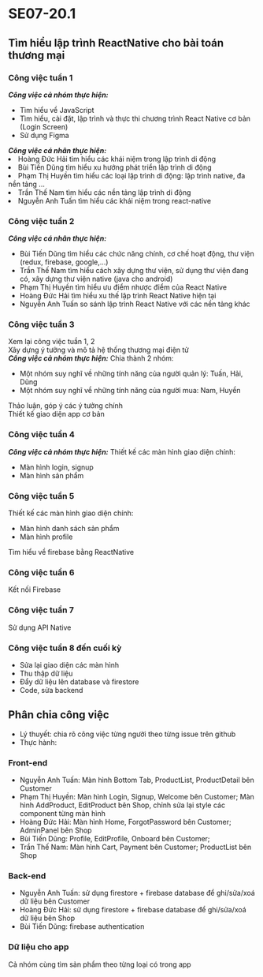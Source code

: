 # SE07-20.1
## Tìm hiểu lập trình ReactNative cho bài toán thương mại
### Công việc tuần 1
___Công việc cả nhóm thực hiện:___
- Tìm hiểu về JavaScript
- Tìm hiểu, cài đặt, lập trình và thực thi chương trình React Native cơ bản (Login Screen)
- Sử dụng Figma</ul>
___Công việc cá nhân thực hiện:___
- Hoàng Đức Hải tìm hiểu các khái niệm trong lập trình di động
- Bùi Tiến Dũng tìm hiểu xu hướng phát triển lập trình di động
- Phạm Thị Huyền tìm hiểu các loại lập trình di động: lập trình native, đa nền tảng …
- Trần Thế Nam tìm hiểu các nền tảng lập trình di động
- Nguyễn Anh Tuấn tìm hiểu các khái niệm trong react-native
### Công việc tuần 2
___Công việc cá nhân thực hiện:___
- Bùi Tiến Dũng tìm hiểu các chức năng chính, cơ chế hoạt động, thư viện (redux, firebase, google,...)
- Trần Thế Nam tìm hiểu cách xây dựng thư viện, sử dụng thư viện đang có, xây dựng thư viện native (java cho android)
- Phạm Thị Huyền tìm hiểu ưu điểm nhược điểm của React Native
- Hoàng Đức Hải tìm hiểu xu thế lập trình React Native hiện tại
- Nguyễn Anh Tuấn so sánh lập trình React Native với các nền tảng khác
### Công việc tuần 3
Xem lại công việc tuần 1, 2<br />
Xây dựng ý tưởng và mô tả hệ thống thương mại điện tử <br />
___Công việc cả nhóm thực hiện:___
Chia thành 2 nhóm:
- Một nhóm suy nghĩ về những tính năng của người quản lý: Tuấn, Hải, Dũng
- Một nhóm suy nghĩ về những tính năng của người mua: Nam, Huyền</ul>
Thảo luận, góp ý các ý tưởng chính<br />
Thiết kế giao diện app cơ bản
### Công việc tuần 4
___Công việc cả nhóm thực hiện:___
Thiết kế các màn hình giao diện chính:
- Màn hình login, signup
- Màn hình sản phẩm</ul>
### Công việc tuần 5
Thiết kế các màn hình giao diện chính:
- Màn hình danh sách sản phẩm
- Màn hình profile</ul>
Tìm hiểu về firebase bằng ReactNative
### Công việc tuần 6
Kết nối Firebase
### Công việc tuần 7
Sử dụng API Native
### Công việc tuần 8 đến cuối kỳ
- Sửa lại giao diện các màn hình
- Thu thập dữ liệu
- Đẩy dữ liệu lên database và firestore
- Code, sửa backend</ul>
## Phân chia công việc
- Lý thuyết: chia rõ công việc từng người theo từng issue trên github
- Thực hành:</ul>
### Front-end
+ Nguyễn Anh Tuấn: Màn hình Bottom Tab, ProductList, ProductDetail bên Customer
+ Phạm Thị Huyền: Màn hình Login, Signup, Welcome bên Customer; Màn hình AddProduct, EditProduct bên Shop, chỉnh sửa lại style các component từng màn hình
+ Hoàng Đức Hải: Màn hình Home, ForgotPassword bên Customer; AdminPanel bên Shop 
+ Bùi Tiến Dũng: Profile, EditProfile, Onboard bên Customer;
+ Trần Thế Nam: Màn hình Cart, Payment bên Customer; ProductList bên Shop</ul>
### Back-end
+ Nguyễn Anh Tuấn: sử dụng firestore + firebase database để ghi/sửa/xoá dữ liệu bên Customer
+ Hoàng Đức Hải: sử dụng firestore + firebase database để ghi/sửa/xoá dữ liệu bên Shop
+ Bùi Tiến Dũng: firebase authentication
### Dữ liệu cho app
Cả nhóm cùng tìm sản phẩm theo từng loại có trong app